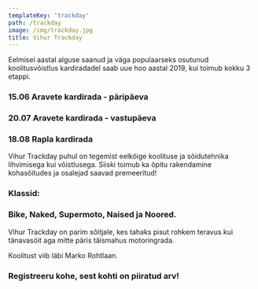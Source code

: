 ```yaml
---
templateKey: 'trackday'
path: /trackday
image: /img/trackday.jpg
title: Vihur Trackday
---
```


Eelmisel aastal alguse saanud ja väga
populaarseks osutunud koolitusvõistlus
kardiradadel saab uue hoo aastal 2019,
kui toimub kokku 3 etappi.

### 15.06 Aravete kardirada - päripäeva
### 20.07 Aravete kardirada - vastupäeva
### 18.08 Rapla kardirada

Vihur Trackday puhul on tegemist eelkõige
koolituse ja sõidutehnika lihvimisega kui
võistlusega. Siiski toimub ka õpitu rakendamine
kohasõitudes ja osalejad saavad premeeritud!

### Klassid:
### Bike, Naked, Supermoto, Naised ja Noored.

Vihur Trackday on parim sõitjale, kes tahaks pisut
rohkem teravus kui tänavasõit aga mitte päris
täismahus motoringrada.

Koolitust viib läbi Marko Rohtlaan.

### Registreeru kohe, sest kohti on piiratud arv!